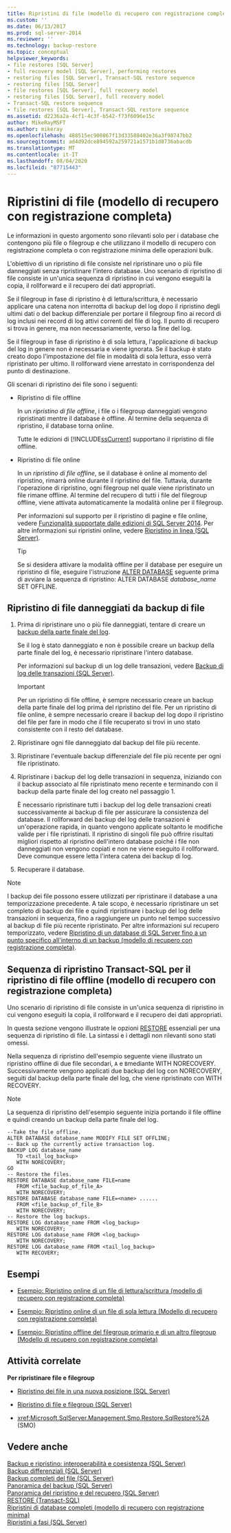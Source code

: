 ```yaml
---
title: Ripristini di file (modello di recupero con registrazione completa) | Microsoft Docs
ms.custom: ''
ms.date: 06/13/2017
ms.prod: sql-server-2014
ms.reviewer: ''
ms.technology: backup-restore
ms.topic: conceptual
helpviewer_keywords:
- file restores [SQL Server]
- full recovery model [SQL Server], performing restores
- restoring files [SQL Server], Transact-SQL restore sequence
- restoring files [SQL Server]
- file restores [SQL Server], full recovery model
- restoring files [SQL Server], full recovery model
- Transact-SQL restore sequence
- file restores [SQL Server], Transact-SQL restore sequence
ms.assetid: d2236a2a-4cf1-4c3f-b542-f73f6096e15c
author: MikeRayMSFT
ms.author: mikeray
ms.openlocfilehash: 488515ec900867f13d33580402e36a3f98747bb2
ms.sourcegitcommit: ad4d92dce894592a259721a1571b1d8736abacdb
ms.translationtype: MT
ms.contentlocale: it-IT
ms.lasthandoff: 08/04/2020
ms.locfileid: "87715443"
---
```

# <a name="file-restores-full-recovery-model"></a>Ripristini di file (modello di recupero con registrazione completa)
  Le informazioni in questo argomento sono rilevanti solo per i database che contengono più file o filegroup e che utilizzano il modello di recupero con registrazione completa o con registrazione minima delle operazioni bulk.  
  
 L'obiettivo di un ripristino di file consiste nel ripristinare uno o più file danneggiati senza ripristinare l'intero database. Uno scenario di ripristino di file consiste in un'unica sequenza di ripristino in cui vengono eseguiti la copia, il rollforward e il recupero dei dati appropriati.  
  
 Se il filegroup in fase di ripristino è di lettura/scrittura, è necessario applicare una catena non interrotta di backup del log dopo il ripristino degli ultimi dati o del backup differenziale per portare il filegroup fino ai record di log inclusi nei record di log attivi correnti del file di log. Il punto di recupero si trova in genere, ma non necessariamente, verso la fine del log.  
  
 Se il filegroup in fase di ripristino è di sola lettura, l'applicazione di backup del log in genere non è necessaria e viene ignorata. Se il backup è stato creato dopo l'impostazione del file in modalità di sola lettura, esso verrà ripristinato per ultimo. Il rollforward viene arrestato in corrispondenza del punto di destinazione.  
  
 Gli scenari di ripristino dei file sono i seguenti:  
  
-   Ripristino di file offline  
  
     In un *ripristino di file offline*, i file o i filegroup danneggiati vengono ripristinati mentre il database è offline. Al termine della sequenza di ripristino, il database torna online.  
  
     Tutte le edizioni di [!INCLUDE[ssCurrent](../../includes/sscurrent-md.md)] supportano il ripristino di file offline.  
  
-   Ripristino di file online  
  
     In un *ripristino di file offline*, se il database è online al momento del ripristino, rimarrà online durante il ripristino del file. Tuttavia, durante l'operazione di ripristino, ogni filegroup nel quale viene ripristinato un file rimane offline. Al termine del recupero di tutti i file del filegroup offline, viene attivata automaticamente la modalità online per il filegroup.  
  
     Per informazioni sul supporto per il ripristino di pagine e file online, vedere [Funzionalità supportate dalle edizioni di SQL Server 2014](../../getting-started/features-supported-by-the-editions-of-sql-server-2014.md). Per altre informazioni sui ripristini online, vedere [Ripristino in linea &#40;SQL Server&#41;](online-restore-sql-server.md).  
  
    > [!TIP]  
    >  Se si desidera attivare la modalità offline per il database per eseguire un ripristino di file, eseguire l'istruzione [ALTER DATABASE](/sql/t-sql/statements/alter-database-transact-sql-set-options) seguente prima di avviare la sequenza di ripristino: ALTER DATABASE *database_name* SET OFFLINE.  
  
  
  
##  <a name="restoring-damaged-files-from-file-backups"></a><a name="Overview"></a> Ripristino di file danneggiati da backup di file  
  
1.  Prima di ripristinare uno o più file danneggiati, tentare di creare un [backup della parte finale del log](tail-log-backups-sql-server.md).  
  
     Se il log è stato danneggiato e non è possibile creare un backup della parte finale del log, è necessario ripristinare l'intero database.  
  
     Per informazioni sul backup di un log delle transazioni, vedere [Backup di log delle transazioni &#40;SQL Server&#41;](transaction-log-backups-sql-server.md).  
  
    > [!IMPORTANT]  
    >  Per un ripristino di file offline, è sempre necessario creare un backup della parte finale del log prima del ripristino del file. Per un ripristino di file online, è sempre necessario creare il backup del log dopo il ripristino del file per fare in modo che il file recuperato si trovi in uno stato consistente con il resto del database.  
  
2.  Ripristinare ogni file danneggiato dal backup del file più recente.  
  
3.  Ripristinare l'eventuale backup differenziale del file più recente per ogni file ripristinato.  
  
4.  Ripristinare i backup del log delle transazioni in sequenza, iniziando con il backup associato al file ripristinato meno recente e terminando con il backup della parte finale del log creato nel passaggio 1.  
  
     È necessario ripristinare tutti i backup del log delle transazioni creati successivamente ai backup di file per assicurare la consistenza del database. Il rollforward dei backup del log delle transazioni è un'operazione rapida, in quanto vengono applicate soltanto le modifiche valide per i file ripristinati. Il ripristino di singoli file può offrire risultati migliori rispetto al ripristino dell'intero database poiché i file non danneggiati non vengono copiati e non ne viene eseguito il rollforward. Deve comunque essere letta l'intera catena dei backup di log.  
  
5.  Recuperare il database.  
  
> [!NOTE]  
>  I backup dei file possono essere utilizzati per ripristinare il database a una temporizzazione precedente. A tale scopo, è necessario ripristinare un set completo di backup dei file e quindi ripristinare i backup del log delle transazioni in sequenza, fino a raggiungere un punto nel tempo successivo al backup di file più recente ripristinato. Per altre informazioni sul recupero temporizzato, vedere [Ripristino di un database di SQL Server fino a un punto specifico all'interno di un backup &#40;modello di recupero con registrazione completa&#41;](restore-a-sql-server-database-to-a-point-in-time-full-recovery-model.md).  
  
## <a name="transact-sql-restore-sequence-for-an-offline-file-restore-full-recovery-model"></a>Sequenza di ripristino Transact-SQL per il ripristino di file offline (modello di recupero con registrazione completa)  
 Uno scenario di ripristino di file consiste in un'unica sequenza di ripristino in cui vengono eseguiti la copia, il rollforward e il recupero dei dati appropriati.  
  
 In questa sezione vengono illustrate le opzioni [RESTORE](/sql/t-sql/statements/restore-statements-transact-sql) essenziali per una sequenza di ripristino di file. La sintassi e i dettagli non rilevanti sono stati omessi.  
  
 Nella sequenza di ripristino dell'esempio seguente viene illustrato un ripristino offline di due file secondari, `A` e `B`mediante WITH NORECOVERY. Successivamente vengono applicati due backup del log con NORECOVERY, seguiti dal backup della parte finale del log, che viene ripristinato con WITH RECOVERY.  
  
> [!NOTE]  
>  La sequenza di ripristino dell'esempio seguente inizia portando il file offline e quindi creando un backup della parte finale del log.  
  
```  
--Take the file offline.  
ALTER DATABASE database_name MODIFY FILE SET OFFLINE;  
-- Back up the currently active transaction log.  
BACKUP LOG database_name  
   TO <tail_log_backup>  
   WITH NORECOVERY;  
GO   
-- Restore the files.  
RESTORE DATABASE database_name FILE=name   
   FROM <file_backup_of_file_A>   
   WITH NORECOVERY;  
RESTORE DATABASE database_name FILE=<name> ......  
   FROM <file_backup_of_file_B>   
   WITH NORECOVERY;  
-- Restore the log backups.  
RESTORE LOG database_name FROM <log_backup>   
   WITH NORECOVERY;  
RESTORE LOG database_name FROM <log_backup>   
   WITH NORECOVERY;  
RESTORE LOG database_name FROM <tail_log_backup>   
   WITH RECOVERY;  
```  
  
## <a name="examples"></a>Esempi  
  
-   [Esempio: Ripristino online di un file di lettura/scrittura &#40;modello di recupero con registrazione completa&#41;](example-online-restore-of-a-read-write-file-full-recovery-model.md)  
  
-   [Esempio: Ripristino online di un file di sola lettura &#40;Modello di recupero con registrazione completa&#41;](example-online-restore-of-a-read-only-file-full-recovery-model.md)  
  
-   [Esempio: Ripristino offline del filegroup primario e di un altro filegroup &#40;Modello di recupero con registrazione completa&#41;](example-offline-restore-of-primary-and-one-other-filegroup-full-recovery-model.md)  
  
##  <a name="related-tasks"></a><a name="RelatedTasks"></a> Attività correlate  
 **Per ripristinare file e filegroup**  
  
-   [Ripristino dei file in una nuova posizione &#40;SQL Server&#41;](restore-files-to-a-new-location-sql-server.md)  
  
-   [Ripristino di file e filegroup &#40;SQL Server&#41;](restore-files-and-filegroups-sql-server.md)  
  
-   <xref:Microsoft.SqlServer.Management.Smo.Restore.SqlRestore%2A> (SMO)  
  

  
## <a name="see-also"></a>Vedere anche  
 [Backup e ripristino: interoperabilità e coesistenza &#40;SQL Server&#41;](backup-and-restore-interoperability-and-coexistence-sql-server.md)   
 [Backup differenziali &#40;SQL Server&#41;](differential-backups-sql-server.md)   
 [Backup completi del file &#40;SQL Server&#41;](full-file-backups-sql-server.md)   
 [Panoramica del backup &#40;SQL Server&#41;](backup-overview-sql-server.md)   
 [Panoramica del ripristino e del recupero &#40;SQL Server&#41;](restore-and-recovery-overview-sql-server.md)   
 [RESTORE &#40;Transact-SQL&#41;](/sql/t-sql/statements/restore-statements-transact-sql)   
 [Ripristini di database completi &#40;modello di recupero con registrazione minima&#41;](complete-database-restores-simple-recovery-model.md)   
 [Ripristini a fasi &#40;SQL Server&#41;](piecemeal-restores-sql-server.md)  
  
  
